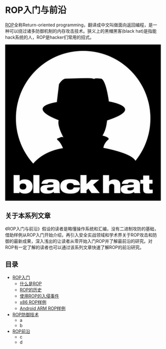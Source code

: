 # ROP入门与前沿

[ROP](https://en.wikipedia.org/wiki/Return-oriented_programming)全称Return-oriented programming，翻译成中文叫做面向返回编程，是一种可以绕过诸多防御机制的内存攻击技术。狭义上的黑帽黑客(black hat)是指能hack系统的人，ROP是hacker们常用的招式。

![BlackHat](./resources/1-black-hat.jpg)

## 关于本系列文章

《ROP入门与前沿》假设的读者是略懂操作系统和汇编，没有二进制攻防的基础，借助样例从ROP入门开始介绍，再引入安全实战领域和学术界关于ROP攻击和防御的最新成果，深入浅出的让读者从零开始入门ROP并了解最前沿的研究。对ROP有一定了解的读者也可以通过该系列文章快速了解ROP的前沿研究。

## 目录
* [ROP入门]()
    + [什么是ROP]()
    + [ROP的历史]()
    + [使用ROP的入侵事件]()
    + [x86 ROP样例]()
    + [Android ARM ROP样例]()
* [ROP防御技术]()
    + a
    + b
* [ROP前沿]()
    + c
    + d
